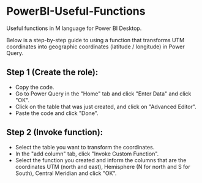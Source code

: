 # PowerBI-Useful-Functions
Useful functions in M language for Power BI Desktop.

Below is a step-by-step guide to using a function that transforms UTM coordinates into geographic coordinates (latitude / longitude) in Power Query.

## Step 1 (Create the role):
- Copy the code.
- Go to Power Query in the "Home" tab and click "Enter Data" and click "OK".
- Click on the table that was just created, and click on "Advanced Editor".
- Paste the code and click "Done".

## Step 2 (Invoke function):
- Select the table you want to transform the coordinates.
- In the "add column" tab, click "Invoke Custom Function".
- Select the function you created and inform the columns that are the coordinates UTM (north and east), Hemisphere (N for north and S for South), Central Meridian and click "OK".
